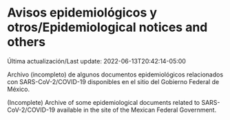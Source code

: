 # Avisos epidemiológicos y otros/Epidemiological notices and others

Última actualización/Last update: 2022-06-13T20:42:14-05:00

Archivo (incompleto) de algunos documentos epidemiológicos relacionados con SARS-CoV-2/COVID-19 disponibles en el sitio del Gobierno Federal de México.

(Incomplete) Archive of some epidemiological documents related to SARS-CoV-2/COVID-19 available in the site of the Mexican Federal Government.
